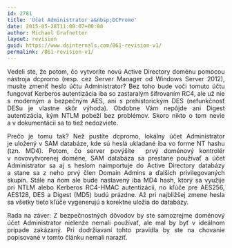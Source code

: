 ```yaml
---
id: 2781
title: 'Účet Administrator a&nbsp;DCPromo'
date: 2015-05-28T11:00:07+00:00
author: Michael Grafnetter
layout: revision
guid: https://www.dsinternals.com/861-revision-v1/
permalink: /861-revision-v1/
---
```

<p align="justify">
  Vedeli ste, že potom, čo vytvoríte novú Active Directory doménu pomocou nástroja dcpromo (resp. cez&nbsp;Server Manager od&nbsp;Windows Server 2012), musíte zmeniť heslo účtu Administrator? Bez toho bude voči tomuto účtu fungovať Kerberos autentizácia iba so&nbsp;zastaralým šifrovaním RC4, ale už nie s moderným a bezpečným AES, ani s prehistorickým DES (nefunkčnosť DESu je vlastne skôr výhoda). Obdobne Vám nepôjde ani Digest autentizácia, kým NTLM pobeží bez problémov. Skoro nikto o tom nevie a v dokumentácii sa&nbsp;to tiež nedozviete.
</p>

<p align="justify">
  Prečo je&nbsp;tomu tak? Než pustíte dcpromo, lokálny účet Administrator je uložený v SAM databáze, kde sú heslá ukladané iba vo forme NT hashu (tzn. MD4). Potom, čo server povýšite  prvý doménový kontrolér v novovytvorenej doméne, SAM databáza sa&nbsp;prestane používať a účet Administrator sa&nbsp;aj s heslom naimportuje do Active Directory databázy a stane sa&nbsp;z neho prvý člen Domain Admins a&nbsp;ďalších privilegovaných skupín. Stále na ňom ale bude nastavený iba MD4 hash, ktorý sa&nbsp;využije pri NTLM alebo Kerberos RC4-HMAC autentizácii, no kľúče pre AES256, AES128, DES a Digest (MD5) budú prázdne. Až pri najbližšej zmene hesla sa&nbsp;všetky tieto kľúče vygenerujú a korektne uložia do databázy.
</p>

<p align="justify">
  Rada na&nbsp;záver: Z bezpečnostných dôvodov by ste samozrejme doménový účet Administrator nielenže nemali používať, ale mal by byť v ideálnom prípade zakázaný. Pri dodržiavaní tohto pravidla by&nbsp;ste na chovanie popisované v&nbsp;tomto článku nemali naraziť.
</p>